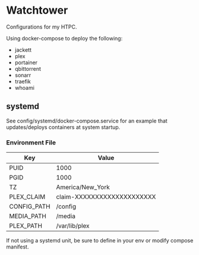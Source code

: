# WatchtowerConfigurations for my HTPC.Using docker-compose to deploy the following:* jackett* plex* portainer* qbittorrent* sonarr* traefik* whoami## systemdSee config/systemd/docker-compose.service for an example that updates/deploys containers at system startup.### Environment File| Key         | Value                      ||-------------|----------------------------|| PUID        | 1000                       || PGID        | 1000                       || TZ          | America/New_York           || PLEX_CLAIM  | claim-XXXXXXXXXXXXXXXXXXXX || CONFIG_PATH | /config                    || MEDIA_PATH  | /media                     || PLEX_PATH   | /var/lib/plex              |If not using a systemd unit, be sure to define in your env or modify compose manifest.